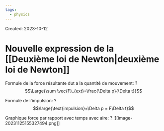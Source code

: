 ```yaml
---
tags:
  - physics
---
```

Created: 2023-10-12

# Nouvelle expression de la [[Deuxième loi de Newton|deuxième loi de Newton]]

Formule de la force résultante dut a la quantité de mouvement:
?
$$\Large{\sum \vec{F}_{ext}=\frac{\Delta p}{\Delta t}}$$
<!--SR:!2024-06-04,116,250-->


Formule de l'impulsion:
?
$$\large{\text{impulsion}=\Delta p = F\Delta t}$$
<!--SR:!2024-04-29,60,210-->

Graphique force par rapport avec temps avec aire:
?
![[image-20231125155327494.png]]
<!--SR:!2024-05-09,99,250-->

